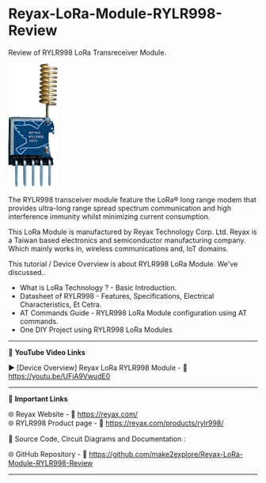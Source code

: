 # Reyax-LoRa-Module-RYLR998-Review
Review of RYLR998 LoRa Transreceiver Module.
  
<img src="/Images/LoRa-RYLR998-front.png" height="250" >
  

The RYLR998 transceiver module feature the LoRa® long range modem that provides ultra-long range spread spectrum communication and high interference immunity whilst minimizing current consumption.    

This LoRa Module is manufactured by Reyax Technology Corp. Ltd. Reyax is a Taiwan based electronics and semiconductor manufacturing company. Which mainly works in, wireless communications  and, IoT domains.  


This tutorial / Device Overview is about RYLR998 LoRa Module. We've discussed..  
- What is LoRa Technology ? - Basic Introduction. 
- Datasheet of RYLR998 - Features, Specifications, Electrical Characteristics, Et Cetra.  
- AT Commands Guide - RYLR998 LoRa Module configuration using AT commands.  
- One DIY Project using RYLR998 LoRa Modules


------------------------------------------------------------------------------------------------------

📕 **YouTube Video Links**  

▶️ [Device Overview] Reyax LoRa RYLR998 Module - 🔗 https://youtu.be/UFjA9VwudE0  

-------------------------------------------------------------------------------------------------------
📒 **Important Links**  
 
🌐 Reyax Website - 🔗 https://reyax.com/  
🌐 RYLR998 Product page - 🔗 https://reyax.com/products/rylr998/  


📜 Source Code, Circuit Diagrams and Documentation : 

🌐 GitHub Repository - 🔗 https://github.com/make2explore/Reyax-LoRa-Module-RYLR998-Review

------------------------------------------------------------------------------------------  